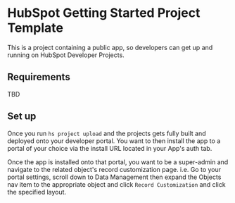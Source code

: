 # HubSpot Getting Started Project Template

This is a project containing a public app, so developers can get up and running on HubSpot Developer Projects.

## Requirements

TBD

## Set up
Once you run `hs project upload` and the projects gets fully built and deployed onto your developer portal. You want to then install the app to a portal of your choice via the install URL located in your App's auth tab.


Once the app is installed onto that portal, you want to be a super-admin and navigate to the related object's record customization page. i.e. Go to your portal settings, scroll down to Data Management then expand the Objects nav item to the appropriate object and click `Record Customization` and click the specified layout.
